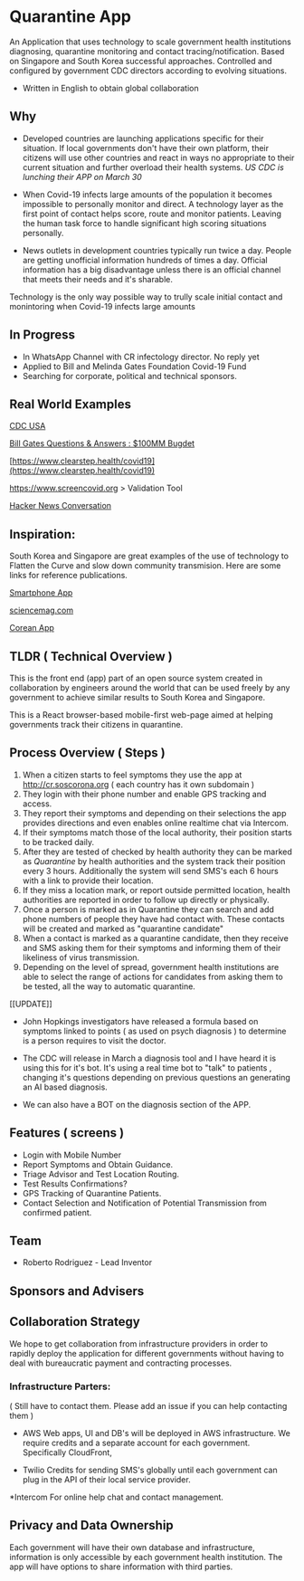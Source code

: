 # Quarantine App
An Application that uses technology to scale government health institutions diagnosing, quarantine monitoring and contact tracing/notification. Based on Singapore and South Korea successful approaches. Controlled and configured by government CDC directors according to evolving situations.

* Written in English to obtain global collaboration

## Why
* Developed countries are launching applications specific for their situation. If local governments don't have their own platform, their citizens will use other countries and react in ways no appropriate to their current situation and further overload their health systems. *US CDC is lunching their APP on March 30*

* When Covid-19 infects large amounts of the population it becomes impossible to personally monitor and direct. A technology layer as the first point of contact helps score, route and monitor patients. Leaving the human task force to handle significant high scoring situations personally.

* News outlets in development countries typically run twice a day. People are getting unofficial information hundreds of times a day. Official information has a big disadvantage unless there is an official channel that meets their needs and it's sharable.

Technology is the only way possible way to trully scale initial contact and monintoring when Covid-19 infects large amounts

## In Progress
* In WhatsApp Channel with CR infectology director. No reply yet
* Applied to Bill and Melinda Gates Foundation Covid-19 Fund
* Searching for corporate, political and technical sponsors.

## Real World Examples
[CDC USA](https://www.jpost.com/International/CDC-introduces-online-coronavirus-self-checker-for-United-States-public-621867)

[Bill Gates Questions & Answers : $100MM Bugdet](https://www.gatesnotes.com/Health/A-coronavirus-AMA)

[https://www.clearstep.health/covid19](https://www.clearstep.health/covid19)

https://www.screencovid.org > Validation Tool

[Hacker News Conversation](https://news.ycombinator.com/item?id=22649822)

## Inspiration:
South Korea and Singapore are great examples of the use of technology to Flatten the Curve and slow down community transmision. Here are some links for reference publications.

[Smartphone App](https://www.technologyreview.com/s/615329/coronavirus-south-korea-smartphone-app-quarantine/)

[sciencemag.com](https://www.sciencemag.org/news/2020/03/coronavirus-cases-have-dropped-sharply-south-korea-whats-secret-its-success)

[Corean App](https://www.mois.go.kr/frt/bbs/type002/commonSelectBoardArticle.do;jsessionid=7bA+UtY0JOIXJytznXoyYNHR.node40?]bbsId=BBSMSTR_000000000205&nttId=76155)

## TLDR ( Technical Overview ) 
This is the front end (app) part of an open source system created in collaboration by engineers around the world that can be used freely by any government to achieve similar results to South Korea and Singapore.

This is a React browser-based mobile-first web-page aimed at helping governments track their citizens in quarantine.

## Process Overview ( Steps )

1. When a citizen starts to feel symptoms they use the app at http://cr.soscorona.org ( each country has it own subdomain ) 
2. They login with their phone number and enable GPS tracking and access.
3. They report their symptoms and depending on their selections the app provides directions and even enables online realtime chat via Intercom.
4. If their symptoms match those of the local authority, their position starts to be tracked daily.
5. After they are tested of checked by health authority they can be marked as *Quarantine* by health authorities and the system track their position every 3 hours. Additionally the system will send SMS's each 6 hours with a link to provide their location. 
6. If they miss a location mark, or report outside permitted location, health authorities are reported in order to follow up directly or physically.
7. Once a person is marked as in Quarantine they can search and add phone numbers of people they have had contact with. These contacts will be created and marked as "quarantine candidate"
8. When a contact is marked as a quarantine candidate, then they receive and SMS asking them for their symptoms and informing them of their likeliness of virus transmission. 
9. Depending on the level of spread, government health institutions are able to select the range of actions for candidates from asking them to be tested, all the way to automatic quarantine.

[[UPDATE]]
* John Hopkings investigators have released a formula based on symptoms linked to points ( as used on psych diagnosis ) to determine is a person requires to visit the doctor. 

* The CDC will release in March a diagnosis tool and I have heard it is using this for it's bot. It's using a real time bot to "talk" to patients , changing it's questions depending on previous questions an generating an AI based diagnosis.

* We can also have a BOT on the diagnosis section of the APP.

## Features ( screens )
* Login with Mobile Number
* Report Symptoms and Obtain Guidance.
* Triage Advisor and Test Location Routing.
* Test Results Confirmations?
* GPS Tracking of Quarantine Patients.
* Contact Selection and Notification of Potential Transmission from confirmed patient.

## Team

* Roberto Rodriguez - Lead Inventor

## Sponsors and Advisers


## Collaboration Strategy
We hope to get collaboration from infrastructure providers in order to rapidly deploy the application for different governments without having to deal with bureaucratic payment and contracting processes.

### Infrastructure Parters: 
( Still have to contact them. Please add an issue if you can help contacting them )

* AWS
Web apps, UI and DB's will be deployed in AWS infrastructure. We require credits and a separate account for each government. Specifically CloudFront, 

* Twilio
Credits for sending SMS's globally until each government can plug in the API of their local service provider.

*Intercom
For online help chat and contact management. 

## Privacy and Data Ownership
Each government will have their own database and infrastructure, information is only accessible by each government health institution. The app will have options to share information with third parties.



